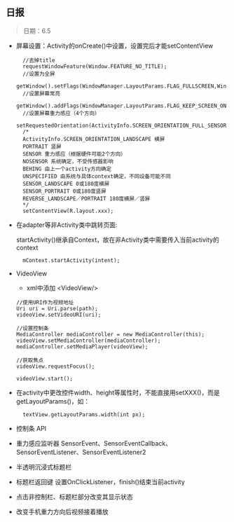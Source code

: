 ## 日报
> 日期：6.5

* 屏幕设置：Activity的onCreate()中设置，设置完后才能setContentView
	
		//去掉title
	    requestWindowFeature(Window.FEATURE_NO_TITLE);
	    //设置为全屏
	    getWindow().setFlags(WindowManager.LayoutParams.FLAG_FULLSCREEN,WindowManager.LayoutParams.FLAG_FULLSCREEN);
	    //设置屏幕常亮
	    getWindow().addFlags(WindowManager.LayoutParams.FLAG_KEEP_SCREEN_ON);
	    //设置屏幕重力感应（4个方向）
	    setRequestedOrientation(ActivityInfo.SCREEN_ORIENTATION_FULL_SENSOR);	
	    /* 
	    ActivityInfo.SCREEN_ORIENTATION_LANDSCAPE 横屏 
	    PORTRAIT 竖屏 
	    SENSOR 重力感应（根据硬件可能2个方向）
	    NOSENSOR 系统确定，不受传感器影响 
	    BEHING 由上一个activity方向确定
	    UNSPECIFIED 由系统与具体context确定，不同设备可能不同
	    SENSOR_LANDSCAPE 0或180度横屏
	    SENSOR_PORTRAIT 0或180度竖屏
	    REVERSE_LANDSCAPE／PORTRAIT 180度横屏／竖屏
	    */
		setContentView(R.layout.xxx);

* 在adapter等非Activity类中跳转页面:

	startActivity()继承自Context，故在非Activity类中需要传入当前activity的context
		
		mContext.startActivity(intent);
	
* VideoView
	* xml中添加 &lt;VideoView/>
	
	
	```
	//使用URI作为视频地址
	Uri uri = Uri.parse(path);
	videoView.setVideoURI(uri);
			
	//设置控制条
	MediaController mediaController = new MediaController(this);
	videoView.setMediaController(mediaController);
	mediaController.setMediaPlayer(videoView);
	
	//获取焦点
	videoView.requestFocus();
			
	videoView.start();
	```
     
* 在activity中更改控件width、height等属性时，不能直接用setXXX()，而是getLayoutParams()，如：

		textView.getLayoutParams.width(int px);
		
* 控制条 API
* 重力感应监听器 SensorEvent、SensorEventCallback、SensorEventListener、SensorEventListener2
* 半透明沉浸式标题栏
* 标题栏返回键
	设置OnClickListener，finish()结束当前activity
* 点击非控制栏、标题栏部分改变其显示状态
* 改变手机重力方向后视频接着播放